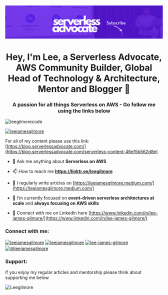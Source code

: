 ![profile-header](./docs/images/github-profile-header.png)

<h1 align="center">Hey, I'm Lee, a Serverless Advocate, AWS Community Builder, Global Head of Technology & Architecture, Mentor and Blogger 🚀</h1>
<h3 align="center">A passion for all things Serverless on AWS - Go follow me using the links below</h3>

<p align="left"> <img src="https://komarev.com/ghpvc/?username=leegilmorecode&label=Profile%20views&color=0e75b6&style=flat" alt="leegilmorecode" /> </p>

<p align="left"> <a href="https://twitter.com/leejamesgilmore" target="blank"><img src="https://img.shields.io/twitter/follow/leejamesgilmore?logo=twitter&style=for-the-badge" alt="leejamesgilmore" /></a> </p>

For all of my content please use this link: [https://blog.serverlessadvocate.com/](https://blog.serverlessadvocate.com/serverless-content-46ef5b562d8e)

- 💬 Ask me anything about **Serverless on AWS**

- 📫 How to reach me **https://linktr.ee/leegilmore**

- 📝 I regularly write articles on [https://leejamesgilmore.medium.com/](https://leejamesgilmore.medium.com/)

- 🌱 I’m currently focused on **event-driven serverless architectures at scale** and **always focusing on AWS skills**

- 📄 Connect with me on LinkedIn here [https://www.linkedin.com/in/lee-james-gilmore/](https://www.linkedin.com/in/lee-james-gilmore/)

<h3 align="left">Connect with me:</h3>
<p align="left">
<a href="https://dev.to/leejamesgilmore" target="blank"><img align="center" src="https://cdn.jsdelivr.net/npm/simple-icons@3.0.1/icons/dev-dot-to.svg" alt="leejamesgilmore" height="30" width="40" /></a>
<a href="https://twitter.com/leejamesgilmore" target="blank"><img align="center" src="https://raw.githubusercontent.com/rahuldkjain/github-profile-readme-generator/master/src/images/icons/Social/twitter.svg" alt="leejamesgilmore" height="30" width="40" /></a>
<a href="https://linkedin.com/in/lee-james-gilmore" target="blank"><img align="center" src="https://raw.githubusercontent.com/rahuldkjain/github-profile-readme-generator/master/src/images/icons/Social/linked-in-alt.svg" alt="lee-james-gilmore" height="30" width="40" /></a>
<a href="https://medium.com/@leejamesgilmore" target="blank"><img align="center" src="https://raw.githubusercontent.com/rahuldkjain/github-profile-readme-generator/master/src/images/icons/Social/medium.svg" alt="@leejamesgilmore" height="30" width="40" /></a>
</p>

<h3 align="left">Support:</h3>
<p>If you enjoy my regular articles and mentorship please think about supporting me below</p>
<p><a href="https://www.buymeacoffee.com/Leegilmore"> <img align="left" src="https://cdn.buymeacoffee.com/buttons/v2/default-yellow.png" height="50" width="210" alt="Leegilmore" /></a></p><br><br>
